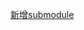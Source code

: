 [新增submodule](http://intellyva/doku.php?id=project:amlogic:websocket_releated#git%E6%B7%BB%E5%8A%A0submodule)
